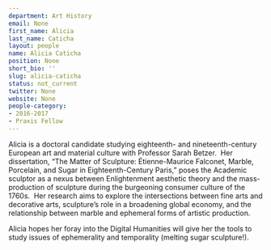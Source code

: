 ```yaml
---
department: Art History
email: None
first_name: Alicia
last_name: Caticha
layout: people
name: Alicia Caticha
position: None
short_bio: ''
slug: alicia-caticha
status: not_current
twitter: None
website: None
people-category:
- 2016-2017
- Praxis Fellow
---
```


Alicia is a doctoral candidate studying eighteenth- and nineteenth-century European art and material culture with Professor Sarah Betzer.  Her dissertation, “The Matter of Sculpture: Étienne-Maurice Falconet, Marble, Porcelain, and Sugar in Eighteenth-Century Paris,” poses the Academic sculptor as a nexus between Enlightenment aesthetic theory and the mass-production of sculpture during the burgeoning consumer culture of the 1760s.  Her research aims to explore the intersections between fine arts and decorative arts, sculpture’s role in a broadening global economy, and the relationship between marble and ephemeral forms of artistic production.

Alicia hopes her foray into the Digital Humanities will give her the tools to study issues of ephemerality and temporality (melting sugar sculpture!).


